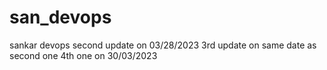 # san_devops
sankar devops
second update on 03/28/2023
3rd update on same date as second one
4th one on 30/03/2023





